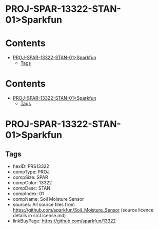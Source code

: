 
PROJ-SPAR-13322-STAN-01>Sparkfun
================================

Contents
========

* [PROJ-SPAR-13322-STAN-01>Sparkfun](#proj-spar-13322-stan-01sparkfun)
	* [Tags](#tags)

Contents
========

* [PROJ-SPAR-13322-STAN-01>Sparkfun](#proj-spar-13322-stan-01sparkfun)
	* [Tags](#tags)

# PROJ-SPAR-13322-STAN-01>Sparkfun

## Tags

- hexID: PRS13322
- oompType: PROJ
- oompSize: SPAR
- oompColor: 13322
- oompDesc: STAN
- oompIndex: 01
- oompName: Soil Moisture Sensor
- sources: All source files from https://github.com/sparkfun/Soil_Moisture_Sensor (source licence details in srcLicense.md)
- linkBuyPage: https://github.com/sparkfun/13322
